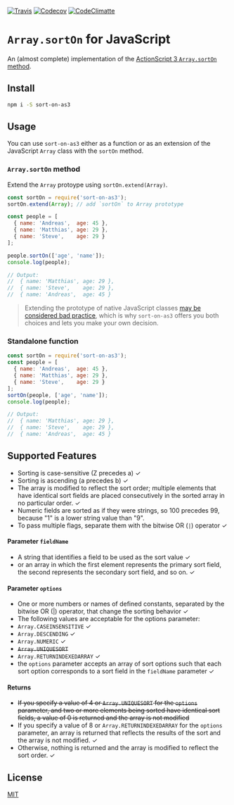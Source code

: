 [![Travis](https://img.shields.io/travis/AndreasPizsa/as3-array-sort-on.svg?style=flat-square)](https://github.com/AndreasPizsa/as3-array-sort-on)
[![Codecov](https://img.shields.io/codecov/c/github/AndreasPizsa/as3-array-sort-on.svg?style=flat-square)](https://codecov.io/gh/AndreasPizsa/as3-array-sort-on)
[![CodeClimatte](https://img.shields.io/codeclimate/github/AndreasPizsa/as3-array-sort-on.svg?style=flat-square)](https://codeclimate.com/github/AndreasPizsa/as3-array-sort-on)


# `Array.sortOn` for JavaScript

An (almost complete) implementation of the [ActionScript 3 `Array.sortOn` method](http://help.adobe.com/en_US/FlashPlatform/reference/actionscript/3/Array.html#sortOn()).

## Install

```bash
npm i -S sort-on-as3

```

## Usage

You can use `sort-on-as3` either as a function or as an extension of the JavaScript `Array` class with the `sortOn` method.

### `Array.sortOn` method

Extend the `Array` protoype using `sortOn.extend(Array)`.

```javascript
const sortOn = require('sort-on-as3');
sortOn.extend(Array); // add `sortOn` to Array prototype

const people = [
  { name: 'Andreas',  age: 45 },
  { name: 'Matthias', age: 29 },
  { name: 'Steve',    age: 29 }
];

people.sortOn(['age', 'name']);
console.log(people);

// Output:
//  { name: 'Matthias', age: 29 },
//  { name: 'Steve',    age: 29 },
//  { name: 'Andreas',  age: 45 }

```


> Extending the prototype of native JavaScript classes [may be considered bad practice](https://www.google.com/search?q=extend+prototype+of+javascript+class+bad+practice), which is why `sort-on-as3` offers you both choices and lets you make your own decision.


### Standalone function

```javascript
const sortOn = require('sort-on-as3');
const people = [
  { name: 'Andreas',  age: 45 },
  { name: 'Matthias', age: 29 },
  { name: 'Steve',    age: 29 }
];
sortOn(people, ['age', 'name']);
console.log(people);

// Output:
//  { name: 'Matthias', age: 29 },
//  { name: 'Steve',    age: 29 },
//  { name: 'Andreas',  age: 45 }

```


## Supported Features
+ Sorting is case-sensitive (Z precedes a) ✓
+ Sorting is ascending (a precedes b) ✓
+ The array is modified to reflect the sort order; multiple elements that have identical sort fields are placed consecutively in the sorted array in no particular order.  ✓
+ Numeric fields are sorted as if they were strings, so 100 precedes 99, because "1" is a lower string value than "9".
+ To pass multiple flags, separate them with the bitwise OR (`|`) operator ✓

#### Parameter `fieldName`
+ A string that identifies a field to be used as the sort value  ✓
+ or an array in which the first element represents the primary sort field, the second represents the secondary sort field, and so on.  ✓

#### Parameter `options`
+ One or more numbers or names of defined constants, separated by the bitwise OR (|) operator, that change the sorting behavior ✓
+ The following values are acceptable for the options parameter:
+ `Array.CASEINSENSITIVE` ✓
+ `Array.DESCENDING` ✓
+ `Array.NUMERIC` ✓
+ ~~`Array.UNIQUESORT`~~
+ `Array.RETURNINDEXEDARRAY`  ✓
+ the `options` parameter accepts an array of sort options such that each sort option corresponds to a sort field in the `fieldName` parameter  ✓

#### Returns
+ ~~If you specify a value of 4 or `Array.UNIQUESORT` for the `options` parameter, and two or more elements being sorted have identical sort fields, a value of 0 is returned and the array is not modified~~
+ If you specify a value of 8 or `Array.RETURNINDEXEDARRAY` for the `options` parameter, an array is returned that reflects the results of the sort and the array is not modified. ✓
+ Otherwise, nothing is returned and the array is modified to reflect the sort order. ✓

## License
[MIT](LICENSE)

